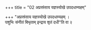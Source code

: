 +++
title = "02 अप्रस्रंसाय यज्ञस्योखे उपदधाम्यहम्"

+++
"अप्रस्रंसाय यज्ञस्योखे उपदधाम्यहम् ।  
पशुभिः संनीतं बिभृताम् इन्द्राय शृतं दधी"ति वा २  
